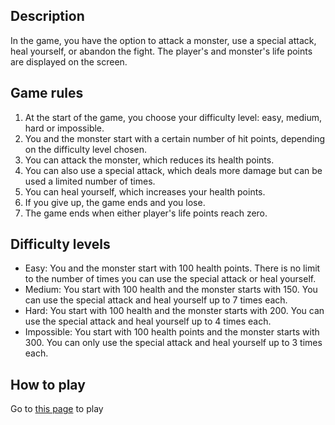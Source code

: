 ## Description

In the game, you have the option to attack a monster, use a special attack, heal yourself, or abandon the fight. The player's and monster's life points are displayed on the screen.

## Game rules

1. At the start of the game, you choose your difficulty level: easy, medium, hard or impossible.
2. You and the monster start with a certain number of hit points, depending on the difficulty level chosen.
3. You can attack the monster, which reduces its health points.
4. You can also use a special attack, which deals more damage but can be used a limited number of times.
5. You can heal yourself, which increases your health points.
6. If you give up, the game ends and you lose.
7. The game ends when either player's life points reach zero.

## Difficulty levels

- Easy: You and the monster start with 100 health points. There is no limit to the number of times you can use the special attack or heal yourself.
- Medium: You start with 100 health and the monster starts with 150. You can use the special attack and heal yourself up to 7 times each.
- Hard: You start with 100 health and the monster starts with 200. You can use the special attack and heal yourself up to 4 times each.
- Impossible: You start with 100 health points and the monster starts with 300. You can only use the special attack and heal yourself up to 3 times each.

## How to play

Go to [this page](https://gabrielluthun.github.io/monster-slayer/) to play
